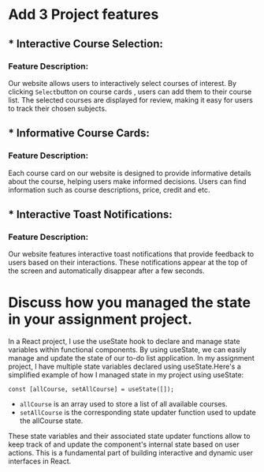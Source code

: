 #  Add  3 Project features
## * Interactive Course Selection:

### Feature Description:
 Our website allows users to interactively select courses of interest. By clicking `Select`button on course cards
, users can add them to their course list. The selected courses are displayed for review, making it easy for users to track their chosen subjects.

## * Informative Course Cards:

### Feature Description:
 Each course card on our website is designed to provide informative details about the course, helping users make informed decisions. Users can find information such as course descriptions, price, credit and etc.
 ## * Interactive Toast Notifications:
 ### Feature Description:
  Our website features interactive toast notifications that provide feedback to users based on their interactions. These notifications appear at the top of the screen and automatically disappear after a few seconds. 

# Discuss how you managed the state in your assignment project.

In a React project, I  use the useState hook to declare and manage state variables within functional components.
By using useState, we can easily manage and update the state of our to-do list application. 
In my assignment project, I have multiple state variables declared using useState.Here's a simplified example of how I managed state in my project using  useState: 


`const [allCourse, setAllCourse] = useState([]);`

* `allCourse` is an array used to store a list of all available courses.
* `setAllCourse` is the corresponding state updater function used to update the allCourse state.

These state variables and their associated state updater functions allow  to keep track of and update the component's internal state based on user actions. This is a fundamental part of building interactive and dynamic user interfaces in React.